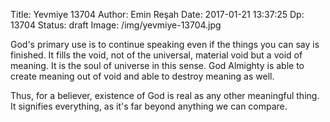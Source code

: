 Title: Yevmiye 13704
Author: Emin Reşah
Date: 2017-01-21 13:37:25 
Dp: 13704 
Status: draft
Image: /img/yevmiye-13704.jpg

God's primary use is to continue speaking even if the things you can say is
finished. It fills the void, not of the universal, material void but a void of
meaning. It is the soul of universe in this sense. God Almighty is able to
create meaning out of void and able to destroy meaning as well.

Thus, for a believer, existence of God is real as any other meaningful thing. It
signifies everything, as it's far beyond anything we can compare.

